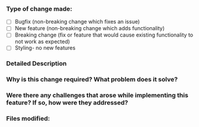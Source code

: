 ### Type of change made:

- [ ] Bugfix (non-breaking change which fixes an issue)
- [ ] New feature (non-breaking change which adds functionality)
- [ ] Breaking change (fix or feature that would cause existing functionality to not work as expected)
- [ ] Styling- no new features

### Detailed Description

### Why is this change required? What problem does it solve?

### Were there any challenges that arose while implementing this feature? If so, how were they addressed?

### Files modified:
